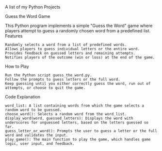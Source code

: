 A list of my Python Projects

Guess the Word Game

This Python program implements a simple "Guess the Word" game where players attempt to guess a randomly chosen word from a predefined list.
Features

    Randomly selects a word from a list of predefined words.
    Allows players to guess individual letters or the entire word.
    Provides feedback on guessed letters and remaining attempts.
    Notifies players of the outcome (win or loss) at the end of the game.

How to Play

    Run the Python script guess_the_word.py.
    Follow the prompts to guess letters or the full word.
    Keep guessing until you either correctly guess the word, run out of attempts, or choose to quit the game.

Code Explanation

    word_list: A list containing words from which the game selects a random word to be guessed.
    choose_word(): Selects a random word from the word_list.
    display_word(word, guessed_letters): Displays the word with underscores for unguessed letters, based on the letters guessed so far.
    guess_letter_or_word(): Prompts the user to guess a letter or the full word and validates the input.
    play_game(): The main function to play the game, which handles game logic, user input, and feedback.
